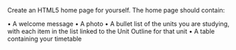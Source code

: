 Create an HTML5 home page for yourself. The home page should contain:

• A welcome message
• A photo
• A bullet list of the units you are studying, with each item in the list linked to the Unit Outline
for that unit
• A table containing your timetable
